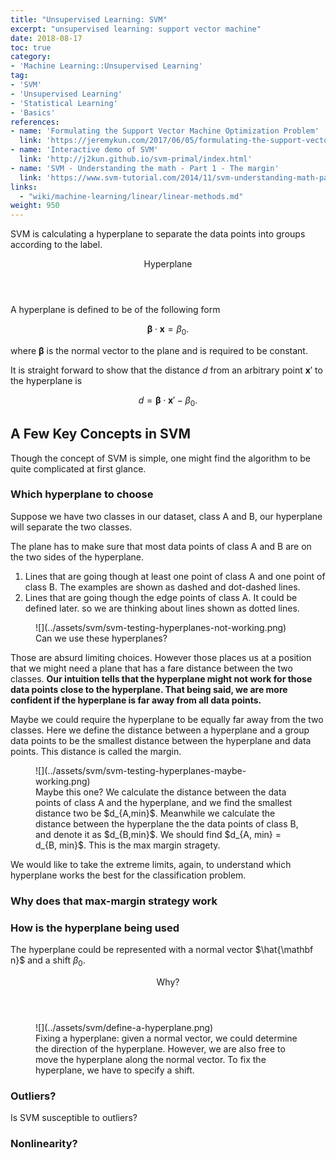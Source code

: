 ```yaml
---
title: "Unsupervised Learning: SVM"
excerpt: "unsupervised learning: support vector machine"
date: 2018-08-17
toc: true
category:
- 'Machine Learning::Unsupervised Learning'
tag:
- 'SVM'
- 'Unsupervised Learning'
- 'Statistical Learning'
- 'Basics'
references:
- name: 'Formulating the Support Vector Machine Optimization Problem'
  link: 'https://jeremykun.com/2017/06/05/formulating-the-support-vector-machine-optimization-problem/'
- name: 'Interactive demo of SVM'
  link: 'http://j2kun.github.io/svm-primal/index.html'
- name: 'SVM - Understanding the math - Part 1 - The margin'
  link: 'https://www.svm-tutorial.com/2014/11/svm-understanding-math-part-1/'
links:
  - "wiki/machine-learning/linear/linear-methods.md"
weight: 950
---
```


SVM is calculating a hyperplane to separate the data points into groups according to the label.

<div class="card">
<header class="card-header">
<p class="card-header-title card-toggle">Hyperplane</p>
</header>
<div class="card-content is-hidden">
<div class="content" markdown="1">

A hyperplane is defined to be of the following form

$$
\begin{equation}
\boldsymbol{\beta} \cdot \mathbf x = \beta_0.
\end{equation}
$$

where $\boldsymbol\beta$ is the normal vector to the plane and is required to be constant.

It is straight forward to show that the distance $d$ from an arbitrary point $\mathbf x'$ to the hyperplane is

$$
\begin{equation}
d = \boldsymbol\beta \cdot \mathbf x' - \beta_0.
\end{equation}
$$

</div>
</div>
</div>


## A Few Key Concepts in SVM

Though the concept of SVM is simple, one might find the algorithm to be quite complicated at first glance.

### Which hyperplane to choose

Suppose we have two classes in our dataset, class A and B, our hyperplane will separate the two classes.

The plane has to make sure that most data points of class A and B are on the two sides of the hyperplane.

1. Lines that are going though at least one point of class A and one point of class B. The examples are shown as dashed and dot-dashed lines.
2. Lines that are going though the edge points of class A. It could be defined later. so we are thinking about lines shown as dotted lines.


<figure markdown="1">
![](../assets/svm/svm-testing-hyperplanes-not-working.png)
<figcaption markdown="1">
Can we use these hyperplanes?
</figcaption>
</figure>

Those are absurd limiting choices. However those places us at a position that we might need a plane that has a fare distance between the two classes. **Our intuition tells that the hyperplane might not work for those data points close to the hyperplane. That being said, we are more confident if the hyperplane is far away from all data points.**

Maybe we could require the hyperplane to be equally far away from the two classes. Here we define the distance between a hyperplane and a group data points to be the smallest distance between the hyperplane and data points. This distance is called the margin.

<figure markdown="1">
![](../assets/svm/svm-testing-hyperplanes-maybe-working.png)
<figcaption markdown="1">
Maybe this one? We calculate the distance between the data points of class A and the hyperplane, and we find the smallest distance two be $d_{A,min}$. Meanwhile we calculate the distance between the hyperplane the the data points of class B, and denote it as $d_{B,min}$. We should find $d_{A, min} = d_{B, min}$. This is the max margin stragety.
</figcaption>
</figure>


We would like to take the extreme limits, again, to understand which hyperplane works the best for the classification problem.


### Why does that max-margin strategy work




### How is the hyperplane being used

The hyperplane could be represented with a normal vector $\hat{\mathbf n}$ and a shift $\beta_0$.

<div class="card">
<header class="card-header">
<p class="card-header-title card-toggle">Why?</p>
</header>
<div class="card-content is-hidden">
<div class="content" markdown="1">

<figure markdown="1">
![](../assets/svm/define-a-hyperplane.png)
<figcaption markdown="1">
Fixing a hyperplane: given a normal vector, we could determine the direction of the hyperplane. However, we are also free to move the hyperplane along the normal vector. To fix the hyperplane, we have to specify a shift.
</figcaption>
</figure>


</div>
</div>
</div>

### Outliers?

Is SVM susceptible to outliers?


### Nonlinearity?
